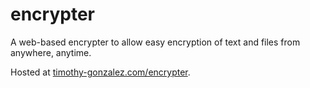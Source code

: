 # encrypter

A web-based encrypter to allow easy encryption of text and files from anywhere, anytime.

Hosted at
[timothy-gonzalez.com/encrypter](https://timothy-gonzalez.com/encrypter/).
